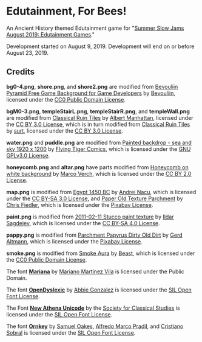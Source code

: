 # Edutainment, For Bees!
An Ancient History themed Edutainment game for "[Summer Slow Jams August 2019: Edutainment Games](https://itch.io/jam/ssjedutainment)."

Development started on August 9, 2019. Development will end on or before August 23, 2019.

## Credits

**bg0-4.png**, **shore.png**, and **shore2.png** are modified from [Bevouliin Pyramid Free Game Background for Game Developers](https://opengameart.org/content/bevouliin-pyramid-free-game-background-for-game-developers) by [Bevouliin](https://bevouliin.com/), licensed under the [CC0 Public Domain License](https://creativecommons.org/publicdomain/zero/1.0/).

**bgM0-3.png**, **templeStairL.png**, **templeStairR.png**, and **templeWall.png** are modified from [Classical Ruin Tiles](https://opengameart.org/content/classical-ruin-tiles-0) by [Albert Manhattan](https://opengameart.org/users/albert-manhattan), licensed under the [CC BY 3.0 License](https://creativecommons.org/licenses/by/3.0/), which is in turn modified from [Classical Ruin Tiles](https://opengameart.org/content/classical-ruin-tiles) by [surt](https://opengameart.org/users/surt), licensed under the [CC BY 3.0 License](https://creativecommons.org/licenses/by/3.0/).

**water.png** and **puddle.png** are modified from [Painted backdrop - sea and sky 1920 x 1200](https://opengameart.org/content/painted-backdrop-sea-and-sky-1920-x-1200) by [Flying Tiger Comics](https://opengameart.org/users/flying-tiger-comics), which is licensed under the [GNU GPLv3.0 License](https://www.gnu.org/licenses/gpl-3.0.html).

**honeycomb.png** and **altar.png** have parts modified from [Honeycomb on white background](https://www.flickr.com/photos/30478819@N08/47933160963) by [Marco Verch](https://www.flickr.com/photos/30478819@N08/), which is licensed under the [CC BY 2.0 License](https://creativecommons.org/licenses/by/2.0/).

**map.png** is modified from [Egypt 1450 BC](https://en.wikipedia.org/wiki/File:Egypt_1450_BC.svg) by [Andrei Nacu](https://en.wikipedia.org/wiki/User:Andrei_nacu), which is licensed under the [CC BY-SA 3.0 License](https://creativecommons.org/licenses/by-sa/3.0/deed.en), and [Paper Old Texture Parchment](https://pixabay.com/photos/paper-old-texture-parchment-1074131/) by [Chris Fiedler](https://pixabay.com/users/chrisfiedler-935884/), which is licensed under the [Pixabay License](https://pixabay.com/service/license/).

**paint.png** is modified from [2011-02-11 Stucco paint texture](https://commons.wikimedia.org/wiki/File:2011-02-11_Stucco_paint_texture.jpg) by [Ildar Sagdejev](https://commons.wikimedia.org/wiki/User:Specious), which is licensed under the [CC BY-SA 4.0 License](https://creativecommons.org/licenses/by-sa/4.0/).

**pappy.png** is modified from [Parchment Papyrus Dirty Old Dirt](https://pixabay.com/illustrations/parchment-papyrus-dirty-old-dirt-880314/) by [Gerd Altmann](https://pixabay.com/users/geralt-9301/), which is licensed under the [Pixabay License](https://pixabay.com/service/license/).

**smoke.png** is modified from [Smoke Aura](https://opengameart.org/content/smoke-aura) by [Beast](https://opengameart.org/users/beast), which is licensed under the [CC0 Public Domain License](https://creativecommons.org/publicdomain/zero/1.0/).

The font [**Mariana**](https://www.fontspace.com/mariano-mart%C3%ADnez-vila/mariana) by [Mariano Martínez Vila](https://www.fontspace.com/mariano-mart%C3%ADnez-vila) is licensed under the Public Domain.

The font [**OpenDyslexic**](https://opendyslexic.org/) by [Abbie Gonzalez](https://gumroad.com/antijingoist) is licensed under the [SIL Open Font License](https://scripts.sil.org/cms/scripts/page.php?site_id=nrsi&id=OFL).

The Font [**New Athena Unicode**](https://www.fontsquirrel.com/fonts/new-athena-unicode) by the [Society for Classical Studies](https://classicalstudies.org/) is licensed under the [SIL Open Font License](https://scripts.sil.org/cms/scripts/page.php?site_id=nrsi&id=OFL).

The font [**Ornkey**](https://www.behance.net/gallery/34855701/Orkney-Open-Source-Typeface) by [Samuel Oakes](http://oakes.co/), [Alfredo Marco Pradil](https://hanken.co/), and [Cristiano Sobral](https://www.behance.net/cssobral20f492/appreciated) is licensed under the [SIL Open Font License](https://scripts.sil.org/cms/scripts/page.php?site_id=nrsi&id=OFL).